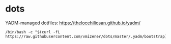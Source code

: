 # dots
YADM-managed dotfiles:
https://thelocehiliosan.github.io/yadm/

```
/bin/bash -c "$(curl -fL https://raw.githubusercontent.com/vmizener/dots/master/.yadm/bootstrap)"
```

